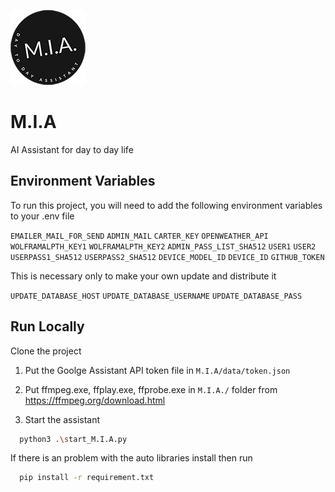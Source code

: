 
![Logo](M.I.A.-logo.png)


# M.I.A

AI Assistant for day to day life


## Environment Variables

To run this project, you will need to add the following environment variables to your .env file


`EMAILER_MAIL_FOR_SEND`
`ADMIN_MAIL`
`CARTER_KEY`
`OPENWEATHER_API`
`WOLFRAMALPTH_KEY1`
`WOLFRAMALPTH_KEY2`
`ADMIN_PASS_LIST_SHA512`
`USER1`
`USER2`
`USERPASS1_SHA512`
`USERPASS2_SHA512`
`DEVICE_MODEL_ID`
`DEVICE_ID`
`GITHUB_TOKEN`

This is necessary only to make your own update and distribute it

`UPDATE_DATABASE_HOST`
`UPDATE_DATABASE_USERNAME`
`UPDATE_DATABASE_PASS`


## Run Locally

Clone the project

1. Put the Goolge Assistant API token file in ```M.I.A/data/token.json```

2. Put ffmpeg.exe, ffplay.exe, ffprobe.exe in ```M.I.A./``` folder from https://ffmpeg.org/download.html

3. Start the assistant

```bash
  python3 .\start_M.I.A.py
```

If there is an problem with the auto libraries install then run

```bash
  pip install -r requirement.txt
```
